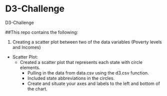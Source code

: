# D3-Challenge
D3-Challenge



##This repo contains the following:
1. Creating a scatter plot between two of the data variables (Poverty levels and Incomes)



* Scatter Plot: 
	- Created a scatter plot that represents each state with circle elements.
		- Pulling in the data from data.csv using the d3.csv function. 
		- Included state abbreviations in the circles.
		- Create and situate your axes and labels to the left and bottom of the chart.
	